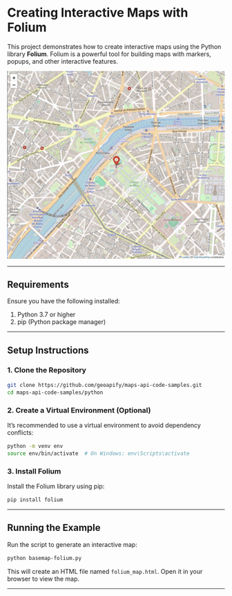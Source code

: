 # **Creating Interactive Maps with Folium**

This project demonstrates how to create interactive maps using the Python library **Folium**. Folium is a powerful tool for building maps with markers, popups, and other interactive features.

![Folium basemap](basemap-folium.jpg)

---

## **Requirements**

Ensure you have the following installed:

1. Python 3.7 or higher
2. pip (Python package manager)

---

## **Setup Instructions**

### 1. Clone the Repository

```bash
git clone https://github.com/geoapify/maps-api-code-samples.git
cd maps-api-code-samples/python
```

### 2. Create a Virtual Environment (Optional)

It’s recommended to use a virtual environment to avoid dependency conflicts:

```bash
python -m venv env
source env/bin/activate  # On Windows: env\Scripts\activate
```

### 3. Install Folium

Install the Folium library using pip:

```bash
pip install folium
```

---

## **Running the Example**

Run the script to generate an interactive map:

```bash
python basemap-folium.py
```
This will create an HTML file named `folium_map.html`. Open it in your browser to view the map.

---
